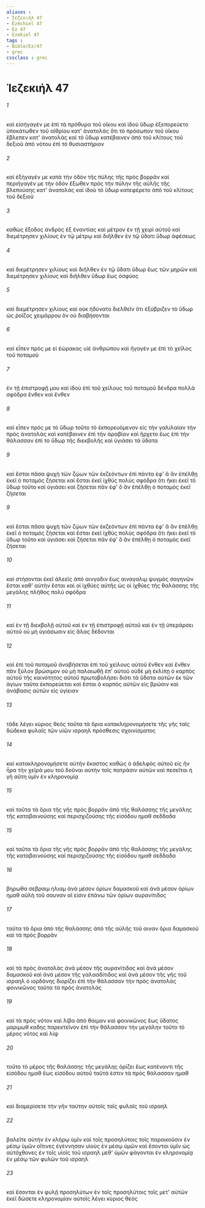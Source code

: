 ```yaml
---
aliases : 
- Ἰεζεκιήλ 47
- Ézéchiel 47
- Ez 47
- Ezekiel 47
tags : 
- Bible/Ez/47
- grec
cssclass : grec
---
```


# Ἰεζεκιήλ 47

###### 1
καὶ εἰσήγαγέν με ἐπὶ τὰ πρόθυρα τοῦ οἴκου καὶ ἰδοὺ ὕδωρ ἐξεπορεύετο ὑποκάτωθεν τοῦ αἰθρίου κατ' ἀνατολάς ὅτι τὸ πρόσωπον τοῦ οἴκου ἔβλεπεν κατ' ἀνατολάς καὶ τὸ ὕδωρ κατέβαινεν ἀπὸ τοῦ κλίτους τοῦ δεξιοῦ ἀπὸ νότου ἐπὶ τὸ θυσιαστήριον
###### 2
καὶ ἐξήγαγέν με κατὰ τὴν ὁδὸν τῆς πύλης τῆς πρὸς βορρᾶν καὶ περιήγαγέν με τὴν ὁδὸν ἔξωθεν πρὸς τὴν πύλην τῆς αὐλῆς τῆς βλεπούσης κατ' ἀνατολάς καὶ ἰδοὺ τὸ ὕδωρ κατεφέρετο ἀπὸ τοῦ κλίτους τοῦ δεξιοῦ
###### 3
καθὼς ἔξοδος ἀνδρὸς ἐξ ἐναντίας καὶ μέτρον ἐν τῇ χειρὶ αὐτοῦ καὶ διεμέτρησεν χιλίους ἐν τῷ μέτρῳ καὶ διῆλθεν ἐν τῷ ὕδατι ὕδωρ ἀφέσεως
###### 4
καὶ διεμέτρησεν χιλίους καὶ διῆλθεν ἐν τῷ ὕδατι ὕδωρ ἕως τῶν μηρῶν καὶ διεμέτρησεν χιλίους καὶ διῆλθεν ὕδωρ ἕως ὀσφύος
###### 5
καὶ διεμέτρησεν χιλίους καὶ οὐκ ἠδύνατο διελθεῖν ὅτι ἐξύβριζεν τὸ ὕδωρ ὡς ῥοῖζος χειμάρρου ὃν οὐ διαβήσονται
###### 6
καὶ εἶπεν πρός με εἰ ἑώρακας υἱὲ ἀνθρώπου καὶ ἤγαγέν με ἐπὶ τὸ χεῖλος τοῦ ποταμοῦ
###### 7
ἐν τῇ ἐπιστροφῇ μου καὶ ἰδοὺ ἐπὶ τοῦ χείλους τοῦ ποταμοῦ δένδρα πολλὰ σφόδρα ἔνθεν καὶ ἔνθεν
###### 8
καὶ εἶπεν πρός με τὸ ὕδωρ τοῦτο τὸ ἐκπορευόμενον εἰς τὴν γαλιλαίαν τὴν πρὸς ἀνατολὰς καὶ κατέβαινεν ἐπὶ τὴν ἀραβίαν καὶ ἤρχετο ἕως ἐπὶ τὴν θάλασσαν ἐπὶ τὸ ὕδωρ τῆς διεκβολῆς καὶ ὑγιάσει τὰ ὕδατα
###### 9
καὶ ἔσται πᾶσα ψυχὴ τῶν ζῴων τῶν ἐκζεόντων ἐπὶ πάντα ἐφ' ἃ ἂν ἐπέλθῃ ἐκεῖ ὁ ποταμός ζήσεται καὶ ἔσται ἐκεῖ ἰχθὺς πολὺς σφόδρα ὅτι ἥκει ἐκεῖ τὸ ὕδωρ τοῦτο καὶ ὑγιάσει καὶ ζήσεται πᾶν ἐφ' ὃ ἂν ἐπέλθῃ ὁ ποταμὸς ἐκεῖ ζήσεται
###### 9
καὶ ἔσται πᾶσα ψυχὴ τῶν ζῴων τῶν ἐκζεόντων ἐπὶ πάντα ἐφ' ἃ ἂν ἐπέλθῃ ἐκεῖ ὁ ποταμός ζήσεται καὶ ἔσται ἐκεῖ ἰχθὺς πολὺς σφόδρα ὅτι ἥκει ἐκεῖ τὸ ὕδωρ τοῦτο καὶ ὑγιάσει καὶ ζήσεται πᾶν ἐφ' ὃ ἂν ἐπέλθῃ ὁ ποταμὸς ἐκεῖ ζήσεται
###### 10
καὶ στήσονται ἐκεῖ ἁλεεῖς ἀπὸ αινγαδιν ἕως αιναγαλιμ ψυγμὸς σαγηνῶν ἔσται καθ' αὑτὴν ἔσται καὶ οἱ ἰχθύες αὐτῆς ὡς οἱ ἰχθύες τῆς θαλάσσης τῆς μεγάλης πλῆθος πολὺ σφόδρα
###### 11
καὶ ἐν τῇ διεκβολῇ αὐτοῦ καὶ ἐν τῇ ἐπιστροφῇ αὐτοῦ καὶ ἐν τῇ ὑπεράρσει αὐτοῦ οὐ μὴ ὑγιάσωσιν εἰς ἅλας δέδονται
###### 12
καὶ ἐπὶ τοῦ ποταμοῦ ἀναβήσεται ἐπὶ τοῦ χείλους αὐτοῦ ἔνθεν καὶ ἔνθεν πᾶν ξύλον βρώσιμον οὐ μὴ παλαιωθῇ ἐπ' αὐτοῦ οὐδὲ μὴ ἐκλίπῃ ὁ καρπὸς αὐτοῦ τῆς καινότητος αὐτοῦ πρωτοβολήσει διότι τὰ ὕδατα αὐτῶν ἐκ τῶν ἁγίων ταῦτα ἐκπορεύεται καὶ ἔσται ὁ καρπὸς αὐτῶν εἰς βρῶσιν καὶ ἀνάβασις αὐτῶν εἰς ὑγίειαν
###### 13
τάδε λέγει κύριος θεός ταῦτα τὰ ὅρια κατακληρονομήσετε τῆς γῆς ταῖς δώδεκα φυλαῖς τῶν υἱῶν ισραηλ πρόσθεσις σχοινίσματος
###### 14
καὶ κατακληρονομήσετε αὐτὴν ἕκαστος καθὼς ὁ ἀδελφὸς αὐτοῦ εἰς ἣν ἦρα τὴν χεῖρά μου τοῦ δοῦναι αὐτὴν τοῖς πατράσιν αὐτῶν καὶ πεσεῖται ἡ γῆ αὕτη ὑμῖν ἐν κληρονομίᾳ
###### 15
καὶ ταῦτα τὰ ὅρια τῆς γῆς πρὸς βορρᾶν ἀπὸ τῆς θαλάσσης τῆς μεγάλης τῆς καταβαινούσης καὶ περισχιζούσης τῆς εἰσόδου ημαθ σεδδαδα
###### 15
καὶ ταῦτα τὰ ὅρια τῆς γῆς πρὸς βορρᾶν ἀπὸ τῆς θαλάσσης τῆς μεγάλης τῆς καταβαινούσης καὶ περισχιζούσης τῆς εἰσόδου ημαθ σεδδαδα
###### 16
βηρωθα σεβραιμ ηλιαμ ἀνὰ μέσον ὁρίων δαμασκοῦ καὶ ἀνὰ μέσον ὁρίων ημαθ αὐλὴ τοῦ σαυναν αἵ εἰσιν ἐπάνω τῶν ὁρίων αυρανίτιδος
###### 17
ταῦτα τὰ ὅρια ἀπὸ τῆς θαλάσσης ἀπὸ τῆς αὐλῆς τοῦ αιναν ὅρια δαμασκοῦ καὶ τὰ πρὸς βορρᾶν
###### 18
καὶ τὰ πρὸς ἀνατολὰς ἀνὰ μέσον τῆς αυρανίτιδος καὶ ἀνὰ μέσον δαμασκοῦ καὶ ἀνὰ μέσον τῆς γαλααδίτιδος καὶ ἀνὰ μέσον τῆς γῆς τοῦ ισραηλ ὁ ιορδάνης διορίζει ἐπὶ τὴν θάλασσαν τὴν πρὸς ἀνατολὰς φοινικῶνος ταῦτα τὰ πρὸς ἀνατολάς
###### 19
καὶ τὰ πρὸς νότον καὶ λίβα ἀπὸ θαιμαν καὶ φοινικῶνος ἕως ὕδατος μαριμωθ καδης παρεκτεῖνον ἐπὶ τὴν θάλασσαν τὴν μεγάλην τοῦτο τὸ μέρος νότος καὶ λίψ
###### 20
τοῦτο τὸ μέρος τῆς θαλάσσης τῆς μεγάλης ὁρίζει ἕως κατέναντι τῆς εἰσόδου ημαθ ἕως εἰσόδου αὐτοῦ ταῦτά ἐστιν τὰ πρὸς θάλασσαν ημαθ
###### 21
καὶ διαμερίσετε τὴν γῆν ταύτην αὐτοῖς ταῖς φυλαῖς τοῦ ισραηλ
###### 22
βαλεῖτε αὐτὴν ἐν κλήρῳ ὑμῖν καὶ τοῖς προσηλύτοις τοῖς παροικοῦσιν ἐν μέσῳ ὑμῶν οἵτινες ἐγέννησαν υἱοὺς ἐν μέσῳ ὑμῶν καὶ ἔσονται ὑμῖν ὡς αὐτόχθονες ἐν τοῖς υἱοῖς τοῦ ισραηλ μεθ' ὑμῶν φάγονται ἐν κληρονομίᾳ ἐν μέσῳ τῶν φυλῶν τοῦ ισραηλ
###### 23
καὶ ἔσονται ἐν φυλῇ προσηλύτων ἐν τοῖς προσηλύτοις τοῖς μετ' αὐτῶν ἐκεῖ δώσετε κληρονομίαν αὐτοῖς λέγει κύριος θεός
